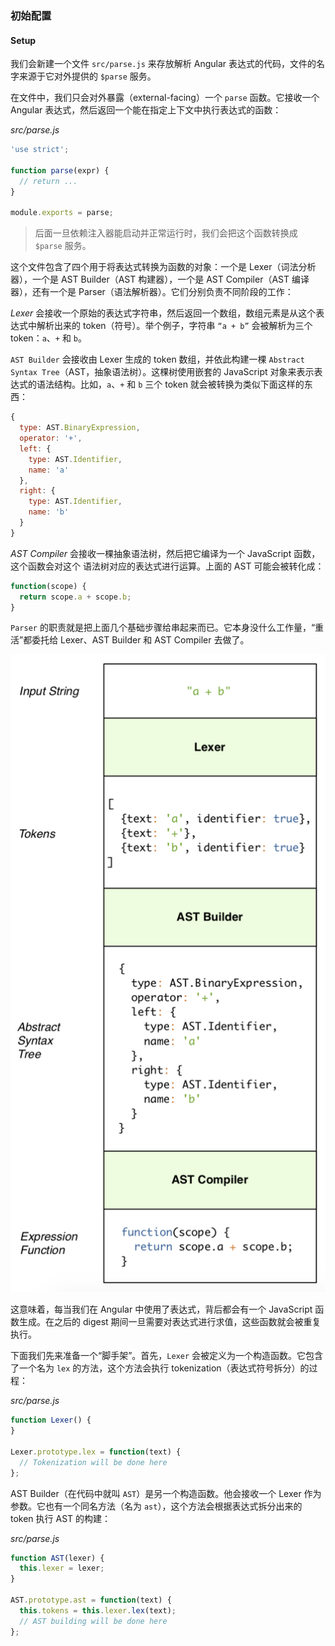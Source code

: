 ### 初始配置
#### Setup

我们会新建一个文件 `src/parse.js` 来存放解析 Angular 表达式的代码，文件的名字来源于它对外提供的 `$parse` 服务。

在文件中，我们只会对外暴露（external-facing）一个 `parse` 函数。它接收一个 Angular 表达式，然后返回一个能在指定上下文中执行表达式的函数：

_src/parse.js_

```js
'use strict';

function parse(expr) {
  // return ...
}

module.exports = parse;
```

> 后面一旦依赖注入器能启动并正常运行时，我们会把这个函数转换成 `$parse` 服务。

这个文件包含了四个用于将表达式转换为函数的对象：一个是 Lexer（词法分析器），一个是 AST Builder（AST 构建器），一个是 AST Compiler（AST 编译器），还有一个是 Parser（语法解析器）。它们分别负责不同阶段的工作：

_Lexer_ 会接收一个原始的表达式字符串，然后返回一个数组，数组元素是从这个表达式中解析出来的 token（符号）。举个例子，字符串 `“a + b”` 会被解析为三个 token：`a`、`+` 和 `b`。

`AST Builder` 会接收由 Lexer 生成的 token 数组，并依此构建一棵 `Abstract Syntax Tree`（AST，抽象语法树）。这棵树使用嵌套的 JavaScript 对象来表示表达式的语法结构。比如，`a`、`+` 和 `b` 三个 token 就会被转换为类似下面这样的东西：

```js
{
  type: AST.BinaryExpression,
  operator: '+',
  left: {
    type: AST.Identifier,
    name: 'a'
  },
  right: {
    type: AST.Identifier,
    name: 'b'
  }
}
```

_AST Compiler_ 会接收一棵抽象语法树，然后把它编译为一个 JavaScript 函数，这个函数会对这个
语法树对应的表达式进行运算。上面的 AST 可能会被转化成：

```js
function(scope) {
  return scope.a + scope.b;
}
```

`Parser` 的职责就是把上面几个基础步骤给串起来而已。它本身没什么工作量，“重活”都委托给 Lexer、AST Builder 和 AST Compiler 去做了。

![expression-parsing](/assets/6-literal-expressions/expression-parsing.png)

这意味着，每当我们在 Angular 中使用了表达式，背后都会有一个 JavaScript 函数生成。在之后的 digest 期间一旦需要对表达式进行求值，这些函数就会被重复执行。

下面我们先来准备一个“脚手架”。首先，`Lexer` 会被定义为一个构造函数。它包含了一个名为 `lex` 的方法，这个方法会执行 tokenization（表达式符号拆分）的过程：

_src/parse.js_

```js
function Lexer() {
}

Lexer.prototype.lex = function(text) {
  // Tokenization will be done here
};
```

AST Builder（在代码中就叫 `AST`）是另一个构造函数。他会接收一个 Lexer 作为参数。它也有一个同名方法（名为 `ast`），这个方法会根据表达式拆分出来的 token 执行 AST 的构建：

_src/parse.js_

```js
function AST(lexer) {
  this.lexer = lexer;
}

AST.prototype.ast = function(text) {
  this.tokens = this.lexer.lex(text);
  // AST building will be done here
};
```